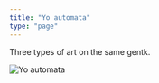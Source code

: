 ```yaml
---
title: "Yo automata"
type: "page"
---
```


Three types of art on the same gentk.

![Yo automata](/images/projects/yoautomata/14427-0106.png)
